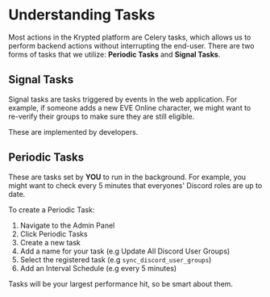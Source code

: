 # Understanding Tasks
Most actions in the Krypted platform are Celery tasks, which allows us to perform backend actions without interrupting the end-user. There are two forms of tasks that we utilize: **Periodic Tasks** and **Signal Tasks**. 

## Signal Tasks
Signal tasks are tasks triggered by events in the web application. For example, if someone adds a new EVE Online character, we might want to re-verify their groups to make sure they are still eligible. 

These are implemented by developers. 

## Periodic Tasks
These are tasks set by **YOU** to run in the background. For example, you might want to check every 5 minutes that everyones' Discord roles are up to date. 

To create a Periodic Task:
1. Navigate to the Admin Panel
2. Click Periodic Tasks
3. Create a new task
4. Add a name for your task (e.g Update All Discord User Groups)
5. Select the registered task (e.g `sync_discord_user_groups`)
6. Add an Interval Schedule (e.g every 5 minutes)

Tasks will be your largest performance hit, so be smart about them. 
